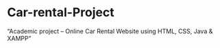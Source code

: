 # Car-rental-Project
“Academic project – Online Car Rental Website using HTML, CSS, Java &amp; XAMPP”
